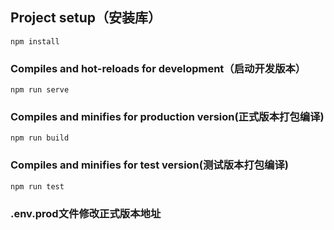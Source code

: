 
## Project setup（安装库）
```
npm install
```

### Compiles and hot-reloads for development（启动开发版本）
```
npm run serve
```

### Compiles and minifies for production version(正式版本打包编译)
```
npm run build
```

### Compiles and minifies for test version(测试版本打包编译)
```
npm run test
```

### **.env.prod文件修改正式版本地址**

